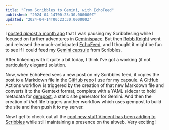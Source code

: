 ```yaml
---
title: "From Scribbles to Gemini, with EchoFeed"
published: "2024-04-14T00:23:30.000000Z"
updated: "2024-04-14T00:23:30.000000Z"
---
```


I [posted *almost* a month ago](https://scribbles.jbowdre.lol/post/parking-scribbles-for-now-t9dty3yh) that I was pausing my Scribblesing while I focused on further adventures in [Geminispace](https://geminiprotocol.net/). But then [Robb Knight](https://robb.omg.lol/) went and released the much-anticipated [EchoFeed](https://echofeed.app), and I thought it might be fun to see if I could feed my [Gemini capsule](https://capsule.jbowdre.lol) from Scribbles.

After tinkering with it quite a bit today, I think I've got a working (if not particularly elegant) solution.

Now, when EchoFeed sees a new post on my Scribbles feed, it copies the post to a Markdown file in the [GitHub repo](https://github.com/jbowdre/capsule) I use for my capsule. A GitHub Actions workflow is triggered by the creation of that new Markdown file and converts it to the Gemtext format, complete with a YAML sidecar to hold metadata for [gempost](https://github.com/justlark/gempost), a static site generator for Gemini. And then the creation of *that* file triggers another workflow which uses gempost to build the site and then push it to my server.

Now I get to check out all the [cool new stuff Vincent has been adding to Scribbles](https://scribbles.page/updates) while still maintaining a presence on the altweb. Very exciting!